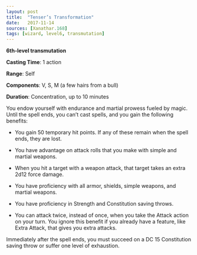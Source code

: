 ```yaml
---
layout: post
title:  "Tenser’s Transformation"
date:   2017-11-14
sources: [Xanathar.168]
tags: [wizard, level6, transmutation]
---
```


**6th-level transmutation**

**Casting Time**: 1 action

**Range**: Self

**Components**: V, S, M (a few hairs from a bull)

**Duration**: Concentration, up to 10 minutes

You endow yourself with endurance and martial prowess fueled by magic. Until the spell ends, you can’t cast spells, and you gain the following benefits:

 * You gain 50 temporary hit points. If any of these remain when the spell ends, they are lost.

 * You have advantage on attack rolls that you make with simple and martial weapons.

 * When you hit a target with a weapon attack, that target takes an extra 2d12 force damage.

 * You have proficiency with all armor, shields, simple weapons, and martial weapons.

 * You have proficiency in Strength and Constitution saving throws.

 * You can attack twice, instead of once, when you take the Attack action on your turn. You ignore this benefit if you already have a feature, like Extra Attack, that gives you extra attacks.

Immediately after the spell ends, you must succeed on a DC 15 Constitution saving throw or suffer one level of exhaustion.
